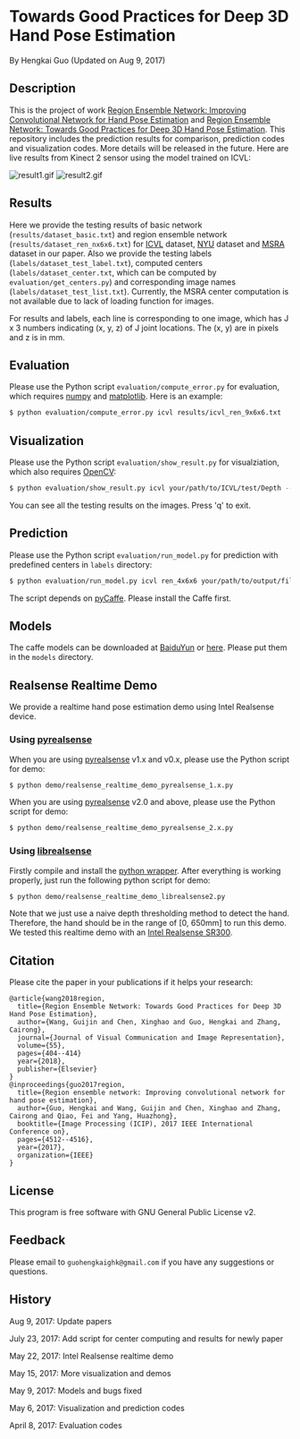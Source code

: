 # Towards Good Practices for Deep 3D Hand Pose Estimation
By Hengkai Guo (Updated on Aug 9, 2017)

## Description
This is the project of work [Region Ensemble Network: Improving Convolutional Network for Hand Pose Estimation](https://arxiv.org/abs/1702.02447) and [Region Ensemble Network: Towards Good Practices for Deep 3D Hand Pose Estimation](https://www.sciencedirect.com/science/article/pii/S1047320318300816). This repository includes the prediction results for comparison, prediction codes and visualization codes. More details will be released in the future. Here are live results from Kinect 2 sensor using the model trained on ICVL:

![result1.gif](demo/output_icvl_xinghao.gif) ![result2.gif](demo/output_icvl_hengkai.gif)

## Results
Here we provide the testing results of basic network (`results/dataset_basic.txt`) and region ensemble network (`results/dataset_ren_nx6x6.txt`) for [ICVL](https://labicvl.github.io/hand.html) dataset, [NYU](http://cims.nyu.edu/~tompson/NYU_Hand_Pose_Dataset.htm) dataset and [MSRA](http://research.microsoft.com/en-us/um/people/yichenw/handpose/cvpr15_MSRAHandGestureDB.zip) dataset in our paper. Also we provide the testing labels (`labels/dataset_test_label.txt`), computed centers (`labels/dataset_center.txt`, which can be computed by `evaluation/get_centers.py`) and corresponding image names (`labels/dataset_test_list.txt`). Currently, the MSRA center computation is not available due to lack of loading function for images.

For results and labels, each line is corresponding to one image, which has J x 3 numbers indicating (x, y, z) of J joint locations. The (x, y) are in pixels and z is in mm.

## Evaluation
Please use the Python script `evaluation/compute_error.py` for evaluation, which requires [numpy](http://www.numpy.org/) and [matplotlib](http://matplotlib.org/). Here is an example:
``` bash
$ python evaluation/compute_error.py icvl results/icvl_ren_9x6x6.txt
```

## Visualization
Please use the Python script `evaluation/show_result.py` for visualziation, which also requires [OpenCV](http://opencv.org/):
``` bash
$ python evaluation/show_result.py icvl your/path/to/ICVL/test/Depth --in_file=results/icvl_ren_4x6x6.txt
```
You can see all the testing results on the images. Press 'q' to exit.

## Prediction
Please use the Python script `evaluation/run_model.py` for prediction with predefined centers in `labels` directory:
``` bash
$ python evaluation/run_model.py icvl ren_4x6x6 your/path/to/output/file your/path/to/ICVL/test/Depth
```
The script depends on [pyCaffe](https://github.com/BVLC/caffe). Please install the Caffe first.

## Models
The caffe models can be downloaded at [BaiduYun](http://pan.baidu.com/s/1geFecSF) or [here](http://image.ee.tsinghua.edu.cn/data/icip2017-ren/models.zip). Please put them in the `models` directory. 

## Realsense Realtime Demo
We provide a realtime hand pose estimation demo using Intel Realsense device.

### Using [pyrealsense](https://github.com/toinsson/pyrealsense)
When you are using [pyrealsense](https://github.com/toinsson/pyrealsense) v1.x and v0.x, please use the Python script for demo:
``` bash
$ python demo/realsense_realtime_demo_pyrealsense_1.x.py
```
When you are using [pyrealsense](https://github.com/toinsson/pyrealsense) v2.0 and above, please use the Python script for demo:
``` bash
$ python demo/realsense_realtime_demo_pyrealsense_2.x.py
```

### Using [librealsense](https://github.com/IntelRealSense/librealsense)
Firstly compile and install the [python wrapper](https://github.com/IntelRealSense/librealsense/tree/5285629b4ddb374f1). After everything is working properly, just run the following python script for demo:
``` bash
$ python demo/realsense_realtime_demo_librealsense2.py
```
Note that we just use a naive depth thresholding method to detect the hand. Therefore, the hand should be in the range of [0, 650mm] to run this demo.
We tested this realtime demo with an [Intel Realsense SR300](https://software.intel.com/en-us/realsense/sr300camera).

## Citation
Please cite the paper in your publications if it helps your research:

```
@article{wang2018region,
  title={Region Ensemble Network: Towards Good Practices for Deep 3D Hand Pose Estimation},
  author={Wang, Guijin and Chen, Xinghao and Guo, Hengkai and Zhang, Cairong},
  journal={Journal of Visual Communication and Image Representation},
  volume={55},
  pages={404--414}
  year={2018},
  publisher={Elsevier}
}
@inproceedings{guo2017region,
  title={Region ensemble network: Improving convolutional network for hand pose estimation},
  author={Guo, Hengkai and Wang, Guijin and Chen, Xinghao and Zhang, Cairong and Qiao, Fei and Yang, Huazhong},
  booktitle={Image Processing (ICIP), 2017 IEEE International Conference on},
  pages={4512--4516},
  year={2017},
  organization={IEEE}
}
```

## License
This program is free software with GNU General Public License v2.

## Feedback
Please email to `guohengkaighk@gmail.com` if you have any suggestions or questions.

## History
Aug 9, 2017: Update papers

July 23, 2017: Add script for center computing and results for newly paper

May 22, 2017: Intel Realsense realtime demo

May 15, 2017: More visualization and demos

May 9, 2017: Models and bugs fixed

May 6, 2017: Visualization and prediction codes

April 8, 2017: Evaluation codes
